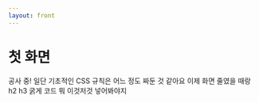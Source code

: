 ```yaml
---
layout: front
---
```


# 첫 화면

공사 중! 일단 기초적인 CSS 규칙은 어느 정도 짜둔 것 같아요 이제 화면 줄였을 때랑 h2 h3 굵게 코드 뭐 이것저것 넣어봐야지